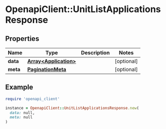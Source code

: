 # OpenapiClient::UnitListApplicationsResponse

## Properties

| Name | Type | Description | Notes |
| ---- | ---- | ----------- | ----- |
| **data** | [**Array&lt;Application&gt;**](Application.md) |  | [optional] |
| **meta** | [**PaginationMeta**](PaginationMeta.md) |  | [optional] |

## Example

```ruby
require 'openapi_client'

instance = OpenapiClient::UnitListApplicationsResponse.new(
  data: null,
  meta: null
)
```

